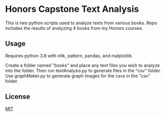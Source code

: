 # Honors Capstone Text Analysis

This is two python scripts used to analyze texts from various books.  Repo includes the results of analyzing 4 books from my Honors courses. 

## Usage

Requires python 3.8 with nltk, pattern, pandas, and matplotlib.

Create a folder named "books" and place any text files you wish to analyze into the folder. Then run textAnalysis.py to generate files in the "csv" folder.  Use graphMaker.py to generate graph images for the csvs in the "csv" folder.

## License
[MIT](https://choosealicense.com/licenses/mit/)
